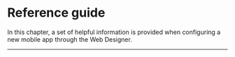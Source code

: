 # Reference guide

In this chapter, a set of helpful information is provided when configuring a new mobile app through the Web Designer.

---



